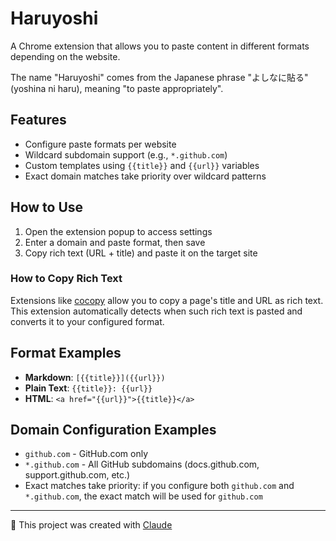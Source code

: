 # Haruyoshi

A Chrome extension that allows you to paste content in different formats depending on the website.

The name "Haruyoshi" comes from the Japanese phrase "よしなに貼る" (yoshina ni haru), meaning "to paste appropriately".

## Features

- Configure paste formats per website
- Wildcard subdomain support (e.g., `*.github.com`)
- Custom templates using `{{title}}` and `{{url}}` variables
- Exact domain matches take priority over wildcard patterns

## How to Use

1. Open the extension popup to access settings
2. Enter a domain and paste format, then save
3. Copy rich text (URL + title) and paste it on the target site

### How to Copy Rich Text

Extensions like [cocopy](https://github.com/pokutuna/chrome-cocopy) allow you to copy a page's title and URL as rich text. This extension automatically detects when such rich text is pasted and converts it to your configured format.

## Format Examples

- **Markdown**: `[{{title}}]({{url}})`
- **Plain Text**: `{{title}}: {{url}}`
- **HTML**: `<a href="{{url}}">{{title}}</a>`

## Domain Configuration Examples

- `github.com` - GitHub.com only
- `*.github.com` - All GitHub subdomains (docs.github.com, support.github.com, etc.)
- Exact matches take priority: if you configure both `github.com` and `*.github.com`, the exact match will be used for `github.com`

---

🤖 This project was created with [Claude](https://claude.ai)
